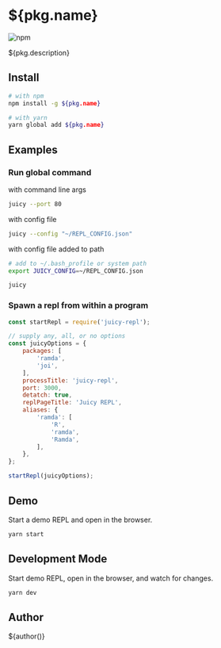 # ${pkg.name}

![npm](https://img.shields.io/badge/version-${pkg.version}-green.svg)

${pkg.description}

## Install

``` bash
# with npm
npm install -g ${pkg.name}

# with yarn
yarn global add ${pkg.name}
```

## Examples

### Run global command

with command line args
``` bash
juicy --port 80
```

with config file
``` bash
juicy --config "~/REPL_CONFIG.json"
```

with config file added to path
``` bash
# add to ~/.bash_profile or system path
export JUICY_CONFIG=~/REPL_CONFIG.json
```
``` bash
juicy
```

### Spawn a repl from within a program
``` javascript
const startRepl = require('juicy-repl');

// supply any, all, or no options
const juicyOptions = {
    packages: [
        'ramda',
        'joi',
    ],
    processTitle: 'juicy-repl',
    port: 3000,
    detatch: true,
    replPageTitle: 'Juicy REPL',
    aliases: {
        'ramda': [
            'R',
            'ramda',
            'Ramda',
        ],
    },
};

startRepl(juicyOptions);
```

## Demo
Start a demo REPL and open in the browser.
``` bash
yarn start
```

## Development Mode
Start demo REPL, open in the browser, and watch for changes.
``` bash
yarn dev
```

## Author

${author()}